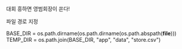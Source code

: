 대회 흥하면 영범회장이 쏜다!

파일 경로 지정

BASE_DIR = os.path.dirname(os.path.dirname(os.path.abspath(__file__)))
TEMP_DIR = os.path.join(BASE_DIR, "app", "data", "store.csv")




